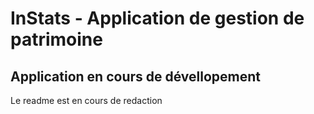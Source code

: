 # InStats - Application de gestion de patrimoine

## Application en cours de dévellopement

Le readme est en cours de redaction


